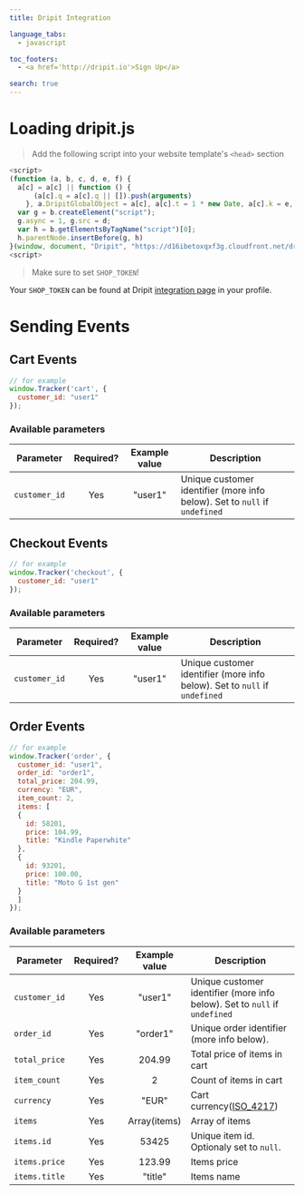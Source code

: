 ```yaml
---
title: Dripit Integration

language_tabs:
  - javascript

toc_footers:
  - <a href='http://dripit.io'>Sign Up</a>

search: true
---
```

# Loading dripit.js

> Add the following script into your website template's `<head>` section

```javascript
<script>
(function (a, b, c, d, e, f) {
  a[c] = a[c] || function () {
      (a[c].q = a[c].q || []).push(arguments)
    }, a.DripitGlobalObject = a[c], a[c].t = 1 * new Date, a[c].k = e, a[c].e = f;
  var g = b.createElement("script");
  g.async = 1, g.src = d;
  var h = b.getElementsByTagName("script")[0];
  h.parentNode.insertBefore(g, h)
}(window, document, "Dripit", "https://d16ibetoxqxf3g.cloudfront.net/dripit.js.gz", {{SHOP_TOKEN}}, "//d1lp7mkioca5jv.cloudfront.net/1.gif"));
<script>
```

> Make sure to set `SHOP_TOKEN`!

Your `SHOP_TOKEN` can be found at Dripit [integration page](http://attribution.dripit.io/auth/integration) in your profile.

# Sending Events

## Cart Events

```javascript
// for example
window.Tracker('cart', {
  customer_id: "user1"
});
```


### Available parameters

| Parameter     | Required?     | Example value  | Description |
| ------------- |:-------------:|:--------------:| ----------- |
| `customer_id` | Yes           | "user1"        | Unique customer identifier (more info below). Set to `null` if `undefined` |


## Checkout Events

```javascript
// for example
window.Tracker('checkout', {
  customer_id: "user1"
});
```


### Available parameters

| Parameter     | Required?     | Example value  | Description |
| ------------- |:-------------:|:--------------:| ----------- |
| `customer_id` | Yes           | "user1"        | Unique customer identifier (more info below). Set to `null` if `undefined` |

## Order Events

```javascript
// for example
window.Tracker('order', {
  customer_id: "user1",
  order_id: "order1",
  total_price: 204.99,
  currency: "EUR",
  item_count: 2,
  items: [
  {
    id: 58201,
    price: 104.99,
    title: "Kindle Paperwhite"
  },
  {
    id: 93201,
    price: 100.00,
    title: "Moto G 1st gen"
  }
  ]
});
```


### Available parameters

| Parameter     | Required?     | Example value  | Description |
| ------------- |:-------------:|:--------------:| ----------- |
| `customer_id` | Yes           | "user1"        | Unique customer identifier (more info below). Set to `null` if `undefined` |
| `order_id`    | Yes           | "order1"       | Unique order identifier (more info below). |
| `total_price` | Yes           | 204.99         | Total price of items in cart |
| `item_count`  | Yes           | 2              | Count of items in cart |
| `currency  `  | Yes           | "EUR"          | Cart currency([ISO_4217](https://en.wikipedia.org/wiki/ISO_4217#Currency_numbers)) |
| `items`       | Yes           | Array(items)   | Array of items |
| `items.id`    | Yes           | 53425          | Unique item id. Optionaly set to `null`. |
| `items.price` | Yes           | 123.99         | Items price    |
| `items.title` | Yes           | "title"        | Items name     |

